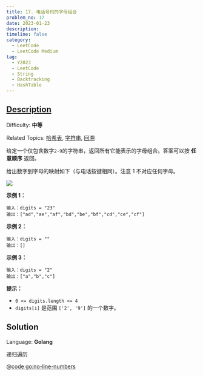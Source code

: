 ```yaml
---
title: 17. 电话号码的字母组合
problem_no: 17
date: 2023-01-23
description: 
timeline: false
category:
  - LeetCode
  - LeetCode Medium
tag:
  - Y2023
  - LeetCode
  - String
  - Backtracking
  - HashTable
---
```


## [Description](https://leetcode.cn/problems/letter-combinations-of-a-phone-number/)

Difficulty: **中等**

Related Topics: [哈希表](https://leetcode.cn/tag/hash-table/), [字符串](https://leetcode.cn/tag/string/), [回溯](https://leetcode.cn/tag/backtracking/)


给定一个仅包含数字`2-9`的字符串，返回所有它能表示的字母组合。答案可以按 **任意顺序** 返回。

给出数字到字母的映射如下（与电话按键相同）。注意 1 不对应任何字母。

![](https://assets.leetcode-cn.com/aliyun-lc-upload/uploads/2021/11/09/200px-telephone-keypad2svg.png)

**示例 1：**

```
输入：digits = "23"
输出：["ad","ae","af","bd","be","bf","cd","ce","cf"]
```

**示例 2：**

```
输入：digits = ""
输出：[]
```

**示例 3：**

```
输入：digits = "2"
输出：["a","b","c"]
```

**提示：**

*   `0 <= digits.length <= 4`
*   `digits[i]` 是范围 `['2', '9']` 的一个数字。


## Solution

Language: **Golang**

递归遍历

@[code go:no-line-numbers](../_codes/algorithm/code/leet-code/17-main.go)
